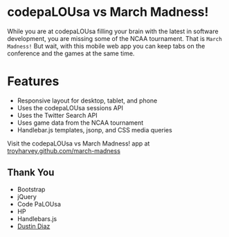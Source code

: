 # codepaLOUsa vs March Madness!
While you are at codepaLOUsa filling your brain with the latest in software development, you are missing some of the NCAA tournament. That is `March Madness!` But wait, with this mobile web app you can keep tabs on the conference and the games at the same time.

# Features
* Responsive layout for desktop, tablet, and phone
* Uses the codepaLOUsa sessions API
* Uses the Twitter Search API
* Uses game data from the NCAA tournament
* Handlebar.js templates, jsonp, and CSS media queries

Visit the codepaLOUsa vs March Madness! app at [troyharvey.github.com/march-madness](http://troyharvey.github.com/march-madness/)

## Thank You
* Bootstrap
* jQuery
* Code PaLOUsa
* HP
* Handlebars.js
* [Dustin Diaz](http://www.dustindiaz.com/basement/ify.html)